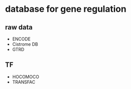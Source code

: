 # database for gene regulation
## raw data
- ENCODE
- Cistrome DB
- GTRD
## TF
- HOCOMOCO
- TRANSFAC
